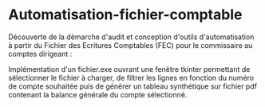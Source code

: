 # Automatisation-fichier-comptable

Découverte de la démarche d'audit et conception d'outils d'automatisation à partir du Fichier des Ecritures Comptables (FEC) pour le commissaire au comptes dirigeant :

Implémentation d'un fichier.exe ouvrant une fenêtre tkinter permettant de sélectionner le fichier à charger, de filtrer les lignes en fonction du numéro de compte souhaitée puis de générer un tableau synthétique sur fichier pdf contenant la balance générale du compte sélectionné.
